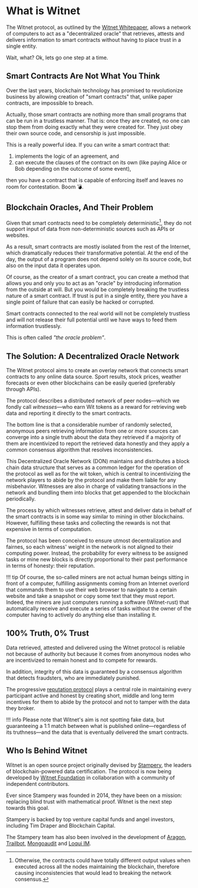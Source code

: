 # What is Witnet

The Witnet protocol, as outlined by the [Witnet Whitepaper][whitepaper], allows a network of computers to act as a "decentralized oracle" that retrieves, attests and delivers information to smart contracts without having to place trust in a single entity.

Wait, what? Ok, lets go one step at a time.

## Smart Contracts Are Not What You Think

Over the last years, blockchain technology has promised to revolutionize business by allowing creation of "smart contracts" that, unlike paper contracts, are impossible to breach.

Actually, those smart contracts are nothing more than small programs that can be run in a trustless manner.
That is: once they are created, no one can stop them from doing exactly what they were created for.
They just obey their own source code, and censorship is just impossible.

This is a really powerful idea. If you can write a smart contract that:

1. implements the logic of an agreement, and
2. can execute the clauses of the contract on its own (like paying Alice or Bob depending on the outcome of some event),

then you have a contract that is capable of enforcing itself and leaves no room for contestation. Boom :bomb:.

## Blockchain Oracles, And Their Problem

Given that smart contracts need to be completely deterministic[^1], they do not support input of data from non-deterministic sources such as APIs or websites.

As a result, smart contracts are mostly isolated from the rest of the Internet, which dramatically reduces their transformative potential.
At the end of the day, the output of a program does not depend solely on its source code, but also on the input data it operates upon.

Of course, as the creator of a smart contract, you can create a method that allows you and only you to act as an "oracle" by introducing information from the outside at will.
But you would be completely breaking the trustless nature of a smart contract.
If trust is put in a single entity, there you have a single point of failure that can easily be hacked or corrupted.  

Smart contracts connected to the real world will not be completely trustless and will not release their full potential until we have ways to feed them information trustlessly.

This is often called _"the oracle problem"_. 

## The Solution: A Decentralized Oracle Network

The Witnet protocol aims to create an overlay network that connects smart contracts to any online data source.
Sport results, stock prices, weather forecasts or even other blockchains can be easily queried (preferably through APIs).

The protocol describes a distributed network of peer nodes—which we fondly call _witnesses_—who earn Wit tokens as a reward for retrieving web data and reporting it directly to the smart contracts.

The bottom line is that a considerable number of randomly selected, anonymous peers retrieving information from one or more sources can converge into a single truth about the data they retrieved if a majority of them are incentivized to report the retrieved data honestly and they apply a common consensus algorithm that resolves inconsistencies.

This Decentralized Oracle Network (DON) maintains and distributes a block chain data structure that serves as a common ledger for the operation of the protocol as well as for the wit token, which is central to incentivizing the network players to abide by the protocol and make them liable for any misbehavior.
Witnesses are also in charge of validating transactions in the network and bundling them into blocks that get appended to the blockchain periodically.

The process by which witnesses retrieve, attest and deliver data in behalf of the smart contracts is in some way similar to mining in other blockchains.
However, fulfilling these tasks and collecting the rewards is not that expensive in terms of computation.

The protocol has been conceived to ensure utmost decentralization and fairnes, so each witness' weight in the network is not aligned to their computing power.
Instead, the probability for every witness to be assigned tasks or mine new blocks is directly proportional to their past performance in terms of honesty: their reputation. 

!!! tip
    Of course, the so-called miners are not actual human beings sitting in front of a computer, fulfilling assignments coming from an Internet overlord that commands them to use their web browser to navigate to a certain website and take a snapshot or copy some text that they must report.
    Indeed, the miners are just computers running a software (Witnet-rust) that automatically receive and execute a series of tasks without the owner of the computer having to actively do anything else than installing it.

## 100% Truth, 0% Trust

Data retrieved, attested and delivered using the Witnet protocol is reliable not because of authority but because it comes from anonymous nodes who are incentivized to remain honest and to compete for rewards.

In addition, integrity of this data is guaranteed by a consensus algorithm that detects fraudsters, who are immediately punished.

The progressive [reputation protocol] plays a central role in maintaining every participant active and honest by creating short, middle and long term incentives for them to abide by the protocol and not to tamper with the data they broker. 

!!! info
    Please note that Witnet's aim is not spotting fake data, but guaranteeing a 1:1 match between what is published online—regardless of its truthness—and the data that is eventually delivered the smart contracts.

## Who Is Behind Witnet

Witnet is an open source project originally devised by [Stampery], the leaders of blockchain-powered data certification.
The protocol is now being developed by [Witnet Foundation] in collaboration with a community of independent contributors.

Ever since Stampery was founded in 2014, they have been on a mission: replacing blind trust with mathematical proof.
Witnet is the next step towards this goal.

Stampery is backed by top venture capital funds and angel investors, including Tim Draper and Blockchain Capital.

The Stampery team has also been involved in the development of [Aragon], [Trailbot], [Mongoaudit] and [Loqui IM].

[^1]: Otherwise, the contracts could have totally different output values when executed across all the nodes maintaining the blockchain, therefore causing inconsistencies that would lead to breaking the network consensus.

[whitepaper]: https://witnet.io/static/witnet-whitepaper.pdf
[reputation protocol]: protocol/reputation.md
[Stampery]: https://stampery.com
[Witnet Foundation]: https://witnet.foundation
[Aragon]: https://aragon.org
[Trailbot]: https://trailbot.io
[Mongoaudit]: https://mongoaud.it
[Loqui IM]: https://loqui.im